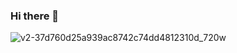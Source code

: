 ### Hi there 👋
![v2-37d760d25a939ac8742c74dd4812310d_720w](https://user-images.githubusercontent.com/33888806/179410886-5460d942-2f6e-41ef-a559-1b4490e7dee0.gif)

<!--
**GabeYuan/GabeYuan** is a ✨ _special_ ✨ repository because its `README.md` (this file) appears on your GitHub profile.

Here are some ideas to get you started:
- 🔭 I’m currently working on ...
- 🌱 I’m currently learning ...
- 👯 I’m looking to collaborate on ...
- 🤔 I’m looking for help with ...
- 💬 Ask me about ...
- 📫 How to reach me: ...
- 😄 Pronouns: ...
- ⚡ Fun fact: ...

[![Anurag's github stats](https://github-readme-stats.vercel.app/api?username=GabeYuan)](https://github.com/GabeYuan/github-readme-stats)
-->
